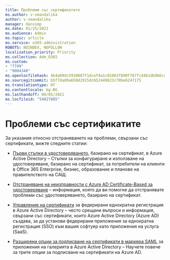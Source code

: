 ```yaml
---
title: Проблеми със сертификатите
ms.author: v-smandalika
author: v-smandalika
manager: dansimp
ms.date: 01/25/2021
ms.audience: Admin
ms.topic: article
ms.service: o365-administration
ROBOTS: NOINDEX, NOFOLLOW
localization_priority: Priority
ms.collection: Adm_O365
ms.custom:
- "7749"
- "9004340"
ms.openlocfilehash: 4b4a09dc5910087f1dcef4a1c01063f890ff67fc44b1db9b6cdf1391a05530c0
ms.sourcegitcommit: b5f7da89a650d2915dc652449623c78be6247175
ms.translationtype: HT
ms.contentlocale: bg-BG
ms.lasthandoff: 08/05/2021
ms.locfileid: "54027885"
---
```

# <a name="issues-with-certificates"></a>Проблеми със сертификатите

За указания относно отстраняването на проблеми, свързани със сертификати, вижте следните статии:

- [Първи стъпки в удостоверяването,](https://docs.microsoft.com/azure/active-directory/authentication/active-directory-certificate-based-authentication-get-started) базирано на сертификат, в Azure Active Directory – Стъпки за конфигуриране и използване на удостоверяване, базирано на сертификат, за потребители на клиенти в Office 365 Enterprise, бизнес, образование и планове на правителството на САЩ.

- [Отстраняване на неизправности с Azure AD Certificate-Based за удостоверяване](https://docs.microsoft.com/troubleshoot/azure/active-directory/certificate-based-authenticate-issue)  – информация, която да ви помогне да отстранявате проблеми със удостоверяването, базирано на сертификат.

- [Управление на сертификати](https://docs.microsoft.com/azure/active-directory/manage-apps/manage-certificates-for-federated-single-sign-on) за федерирани еднократна регистрация в Azure Active Directory – често срещани въпроси и информация, свързани със сертификати, които Azure Active Directory (Azure AD) създава, за да установи федерирани приложения за еднократна регистрация (SSO) към вашия софтуер като приложения на услуга (SaaS).

- [Разширени опции за подписване на сертификати в маркера SAML](https://docs.microsoft.com/azure/active-directory/manage-apps/certificate-signing-options) за приложения на галерията в Azure Active Directory – Научете повече за трите опции за подписване на сертификати на Azure AD.
